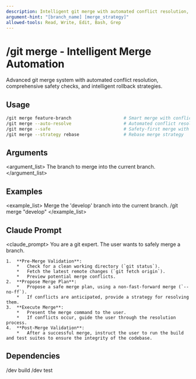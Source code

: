```yaml
---
description: Intelligent git merge with automated conflict resolution, safety checks, and rollback strategies
argument-hint: "[branch_name] [merge_strategy]"
allowed-tools: Read, Write, Edit, Bash, Grep
---
```


# /git merge - Intelligent Merge Automation

Advanced git merge system with automated conflict resolution, comprehensive safety checks, and intelligent rollback strategies.

## Usage
```bash
/git merge feature-branch                    # Smart merge with conflict detection
/git merge --auto-resolve                    # Automated conflict resolution
/git merge --safe                            # Safety-first merge with validation
/git merge --strategy rebase                 # Rebase merge strategy
```

## Arguments

<argument_list>
  <argument name="branch" type="string" required="true">
    <description>The branch to merge into the current branch.</description>
  </argument>
</argument_list>

## Examples

<example_list>
  <example>
    <description>Merge the 'develop' branch into the current branch.</description>
    <usage>/git merge "develop"</usage>
  </example>
</example_list>

## Claude Prompt

<claude_prompt>
  <prompt>
    You are a git expert. The user wants to safely merge a branch.

    1.  **Pre-Merge Validation**:
        *   Check for a clean working directory (`git status`).
        *   Fetch the latest remote changes (`git fetch origin`).
        *   Preview potential merge conflicts.
    2.  **Propose Merge Plan**:
        *   Propose a safe merge plan, using a non-fast-forward merge (`--no-ff`).
        *   If conflicts are anticipated, provide a strategy for resolving them.
    3.  **Execute Merge**:
        *   Present the merge command to the user.
        *   If conflicts occur, guide the user through the resolution process.
    4.  **Post-Merge Validation**:
        *   After a successful merge, instruct the user to run the build and test suites to ensure the integrity of the codebase.
  </prompt>
</claude_prompt>

## Dependencies

<dependencies>
  <chain>
    <command>/dev build</command>
    <command>/dev test</command>
  </chain>
</dependencies>